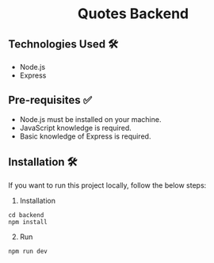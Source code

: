 <h1 align="center">Quotes Backend</h1>

## Technologies Used 🛠️
- Node.js
- Express

## Pre-requisites ✅

- Node.js must be installed on your machine.
- JavaScript knowledge is required.
- Basic knowledge of Express is required.

## Installation 🛠️
If you want to run this project locally, follow the below steps:

1. Installation
 ```
 cd backend
 npm install
 ```
2. Run
```
npm run dev
```
